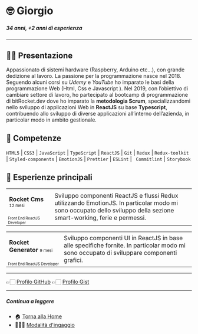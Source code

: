# 🤓 Giorgio

##### 34 anni, +2 anni di esperienza

---

## 👋🏻 Presentazione

Appassionato di sistemi hardware (Raspberry, Arduino etc...), con grande dedizione al lavoro. La passione per la programmazione nasce nel 2018. Seguendo alcuni corsi su _Udemy_ e _YouTube_ ho imparato le basi della programmazione Web (Html, Css e Javascript ). Nel 2019, con l’obiettivo di cambiare settore di lavoro, ho partecipato al bootcamp di programmazione di bitRocket.dev dove ho imparato la **metodologia Scrum**, specializzandomi nello sviluppo di applicazioni Web in **ReactJS** su base **Typescript**, contribuendo allo sviluppo di diverse applicazioni all’interno dell’azienda, in particolar modo in ambito gestionale.

## 🚀 Competenze

`HTML5` | `CSS3` | `JavaScript` | `TypeScript` | `ReactJS` | `Git` | `Redux` | `Redux-toolkit` | `Styled-components` | `EmotionJS` | `Prettier` | `ESLint` | ` Commitlint` | `Storybook`

## 👾 Esperienze principali

<table>
  <tr> <td style="
   column-width:280px"><p><span style="font-weight:bold">Rocket Cms</span> <span style="font-size:11px">12 mesi</p></td><td rowspan="2"> Sviluppo componenti ReactJS e flussi Redux utilizzando EmotionJS. In particolar modo mi sono occupato dello sviluppo della sezione smart-working, ferie e permessi.</td></tr>
  <tr><td style="font-size:10px">Front End ReactJS Developer</td></tr>
</table>

<table>
  <tr><td style="
   column-width:280px"><p><span style="font-weight:bold">Rocket Generator</span> <span style="font-size:11px">9 mesi</span></p></td><td rowspan="2"> Sviluppo componenti UI in ReactJS in base alle specifiche fornite. In particolar modo mi sono occupato di sviluppare componenti grafici.</td></tr>
  <tr><td style="font-size:10px">Front End ReactJS Developer</td></tr>
</table>

---

👉🏻 [Profilo GitHub](https://github.com/giorgiosangiorgi-bitrocketdev)
👉🏻 [Profilo Gist](https://gist.github.com/giorgiosangiorgi-bitrocketdev)

---

##### Continua a leggere

- 🏠 [Torna alla Home](https://github.com/bitRocket-dev)
- 👨🏻‍💻 [Modalità d'ingaggio](https://github.com/bitRocket-dev/.github/blob/main/pages/ABOUT.md)
